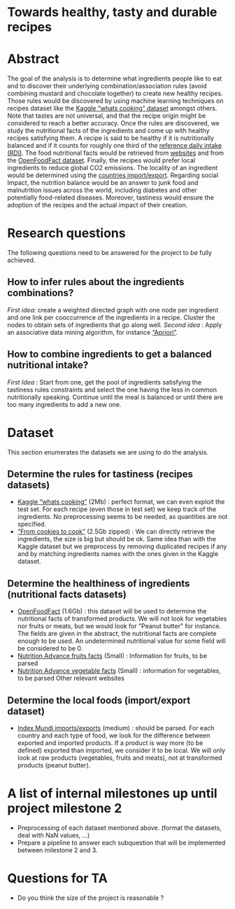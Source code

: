 # Towards healthy, tasty and durable recipes

# Abstract
The goal of the analysis is to determine what ingredients people like to eat and to discover their underlying combination/association rules (avoid combining mustard and chocolate together) to create new healthy recipes. Those rules would be discovered by using machine learning techniques on recipes dataset like the [Kaggle “whats cooking” dataset](https://www.kaggle.com/c/whats-cooking/data?fbclid=IwAR2RkMMWvBHJUirhgx-f5uB5ZVZ0XmlscS7OWJmuVZHUhDB9r2C8dLv4Bj4) amongst others. Note that tastes are not universal, and that the recipe origin might be considered to reach a better accuracy.
Once the rules are discovered, we study the nutritional facts of the ingredients and come up with healthy recipes satisfying them. A recipe is said to be healthy if it is nutritionally balanced and if it counts for roughly one third of the [reference daily intake (RDI)](https://en.wikipedia.org/wiki/Reference_Daily_Intake). The food nutritional facts would be retrieved from [websites](https://www.fda.gov/Food/ucm063367.htm) and from the [OpenFoodFact dataset](https://static.openfoodfacts.org/data/data-fields.txt).
Finally, the recipes would prefer local ingredients to reduce global CO2 emissions. The locality of an ingredient would be determined using the [countries import/export](https://www.indexmundi.com/trade/exports/?fbclid=IwAR3kwLE6OsmnoGuBRTFrlsmTsd94Xio8uGUCB7aw472rnmfpUnl2lI8GUvI).
Regarding social Impact, the nutrition balance would be an answer to junk food and malnutrition issues across the world, including diabetes and other potentially food-related diseases. Moreover, tastiness would ensure the adoption of the recipes and the actual impact of their creation.

# Research questions
The following questions need to be answered for the project to be fully achieved.

## How to infer rules about the ingredients combinations?
_First idea_: create a weighted directed graph with one node per ingredient and one link per cooccurrence of the ingredients in a recipe. Cluster the nodes to obtain sets of ingredients that go along well.
_Second idea_ : Apply an associative data mining algorithm, for instance [“Apriori”](https://en.wikipedia.org/wiki/Apriori_algorithm).

## How to combine ingredients to get a balanced nutritional intake?
_First Idea_ : Start from one, get the pool of ingredients satisfying the tastiness rules constraints and select the one having the less in common nutritionally speaking. Continue until the meal is balanced or until there are too many ingredients to add a new one.


# Dataset
This section enumerates the datasets we are using to do the analysis.

## Determine the rules for tastiness (recipes datasets)
- [Kaggle “whats cooking”](https://www.kaggle.com/c/whats-cooking/data?fbclid=IwAR2RkMMWvBHJUirhgx-f5uB5ZVZ0XmlscS7OWJmuVZHUhDB9r2C8dLv4Bj4) (2Mb) : perfect format, we can even exploit the test set. For each recipe (even those in test set) we keep track of the ingredients. No preprocessing seems to be needed, as quantities are not specified.
- [“From cookies to cook”](infolab.stanford.edu/~west1/from-cookies-to-cooks/) (2.5Gb zipped) : We can directly retrieve the ingredients, the size is big but should be ok.  Same idea than with the Kaggle dataset but we preprocess by removing duplicated recipes if any and by matching ingredients names with the ones given in the Kaggle dataset.

## Determine the healthiness of ingredients (nutritional facts datasets)
- [OpenFoodFact](https://world.openfoodfacts.org) (1.6Gb) : this dataset will be used to determine the nutritional facts of transformed products. We will not look for vegetables nor fruits or meats, but we would look for "Peanut butter" for instance. The fields are given in the abstract, the nutritional facts are complete enough to be used. An undetermined nutritional value for some field will be considered to be 0.
- [Nutrition Advance fruits facts](https://www.nutritionadvance.com/healthy-foods/types-of-fruit/) (Small) : Information for fruits, to be parsed
- [Nutrition Advance vegetable facts](https://www.nutritionadvance.com/healthy-foods/types-of-vegetables/) (Small) : information for vegetables, to be parsed
Other relevant websites

## Determine the local foods (import/export dataset)
- [Index Mundi imports/exports](https://www.indexmundi.com/trade/exports/?fbclid=IwAR3kwLE6OsmnoGuBRTFrlsmTsd94Xio8uGUCB7aw472rnmfpUnl2lI8GUvI) (medium) : should be parsed. For each country and each type of food, we look for the difference between exported and imported products. If a product is way more (to be defined) exported than imported, we consider it to be local. We will only look at raw products  (vegetables, fruits and meats), not at transformed products (peanut butter).

# A list of internal milestones up until project milestone 2
- Preprocessing of each dataset mentioned above. (format the datasets, deal with NaN values, ...)
- Prepare a pipeline to answer each subquestion that will be implemented between milestone 2 and 3.

# Questions for TA
- Do you think the size of the project is reasonable ?
